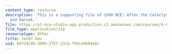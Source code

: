 ```yaml
---
content_type: resource
description: 'This is a supporting file of 1500 BCE: After the Cataclysm: Knossos
  and Karnak.'
file: https://ol-ocw-studio-app-production.s3.amazonaws.com/courses/4-605-introduction-to-the-history-and-theory-of-architecture-spring-2012/04724c083066275f23cbf99ce0b94a8c_lec07.kmz
file_type: application/zip
resourcetype: Other
title: lec07.kmz
uid: 04724c08-3066-275f-23cb-f99ce0b94a8c
---
```


